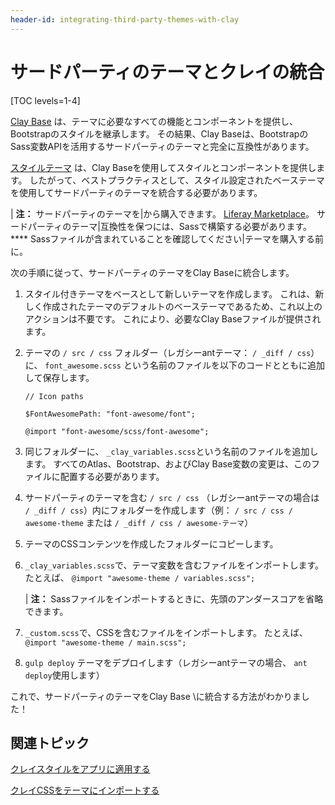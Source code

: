 ```yaml
---
header-id: integrating-third-party-themes-with-clay
---
```


# サードパーティのテーマとクレイの統合

[TOC levels=1-4]

[Clay Base](https://github.com/liferay/liferay-portal/tree/7.1.x/modules/apps/frontend-theme/frontend-theme-styled/src/main/resources/META-INF/resources/_styled/css/clay) は、テーマに必要なすべての機能とコンポーネントを提供し、Bootstrapのスタイルを継承します。 その結果、Clay Baseは、BootstrapのSass変数APIを活用するサードパーティのテーマと完全に互換性があります。

[スタイルテーマ](https://github.com/liferay/liferay-portal/tree/7.1.x/modules/apps/frontend-theme/frontend-theme-styled) は、Clay Baseを使用してスタイルとコンポーネントを提供します。 したがって、ベストプラクティスとして、スタイル設定されたベーステーマを使用してサードパーティのテーマを統合する必要があります。

| **注：** サードパーティのテーマを|から購入できます。 [Liferay Marketplace](https://web.liferay.com/marketplace)。 サードパーティのテーマ|互換性を保つには、Sassで構築する必要があります。 **** Sassファイルが含まれていることを確認してください|テーマを購入する前に。

次の手順に従って、サードパーティのテーマをClay Baseに統合します。

1.  スタイル付きテーマをベースとして新しいテーマを作成します。 これは、新しく作成されたテーマのデフォルトのベーステーマであるため、これ以上のアクションは不要です。 これにより、必要なClay Baseファイルが提供されます。

2.  テーマの `/ src / css` フォルダー（レガシーantテーマ： `/ _diff / css`）に、 `font_awesome.scss` という名前のファイルを以下のコードとともに追加して保存します。
   
        // Icon paths
       
        $FontAwesomePath: "font-awesome/font";
       
        @import "font-awesome/scss/font-awesome";

3.  同じフォルダーに、 `_clay_variables.scss`という名前のファイルを追加します。 すべてのAtlas、Bootstrap、およびClay Base変数の変更は、このファイルに配置する必要があります。

4.  サードパーティのテーマを含む `/ src / css` （レガシーantテーマの場合は `/ _diff / css`）内にフォルダーを作成します（例： `/ src / css / awesome-theme` または `/ _diff / css / awesome-テーマ`）

5.  テーマのCSSコンテンツを作成したフォルダーにコピーします。

6.  `_clay_variables.scss`で、テーマ変数を含むファイルをインポートします。 たとえば、 `@import "awesome-theme / variables.scss";`

    | **注：** Sassファイルをインポートするときに、先頭のアンダースコアを省略できます。

7.  `_custom.scss`で、CSSを含むファイルをインポートします。 たとえば、 `@import "awesome-theme / main.scss";`

8.  `gulp deploy` テーマをデプロイします（レガシーantテーマの場合、 `ant deploy`使用します）

これで、サードパーティのテーマをClay Base \に統合する方法がわかりました！

## 関連トピック

[クレイスタイルをアプリに適用する](/docs/7-1/tutorials/-/knowledge_base/t/applying-clay-styles-to-your-app)

[クレイCSSをテーマにインポートする](/docs/7-1/tutorials/-/knowledge_base/t/importing-clay-css-into-a-theme)

